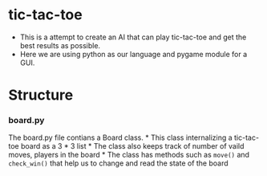 # tic-tac-toe
- This is a attempt to create an AI that can play tic-tac-toe and get the best results as possible.
- Here we are using python as our language and pygame module for a GUI.

# Structure 
  ### board.py
  The board.py file contians a Board class.
    * This class internalizing a tic-tac-toe board as a 3 * 3 list 
    * The class also keeps track of number of vaild moves, players in the board 
    * The class has methods such as `move()` and `check_win()` that help us to change and read the state of the board 
    

